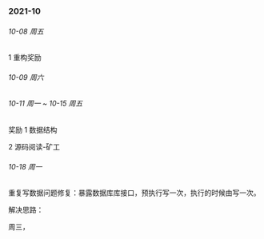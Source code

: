 ### 2021-10

###### 10-08 周五

1 重构奖励

###### 10-09 周六


###### 10-11 周一  ~ 10-15 周五
奖励
1 数据结构

2 源码阅读-矿工

###### 10-18 周一
重复写数据问题修复：暴露数据库库接口，预执行写一次，执行的时候由写一次。

解决思路：

周三， 